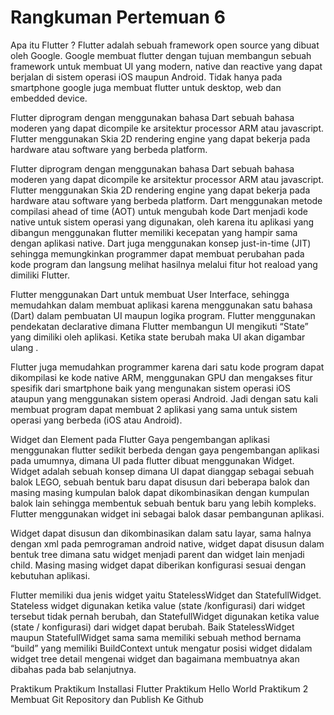 # Rangkuman Pertemuan 6
Apa itu Flutter ?
Flutter adalah sebuah framework open source yang dibuat oleh Google. Google membuat flutter dengan tujuan membangun sebuah framework untuk membuat UI yang modern, native dan reactive yang dapat berjalan di sistem operasi iOS maupun Android. Tidak hanya pada smartphone google juga membuat flutter untuk desktop, web dan embedded device.

Flutter diprogram dengan menggunakan bahasa Dart sebuah bahasa moderen yang dapat dicompile ke arsitektur processor ARM atau javascript. Flutter menggunakan Skia 2D rendering engine yang dapat bekerja pada hardware atau software yang berbeda platform.

Flutter diprogram dengan menggunakan bahasa Dart sebuah bahasa moderen yang dapat dicompile ke arsitektur processor ARM atau javascript. Flutter menggunakan Skia 2D rendering engine yang dapat bekerja pada hardware atau software yang berbeda platform. Dart menggunakan metode compilasi ahead of time (AOT) untuk mengubah kode Dart menjadi kode native untuk sistem operasi yang digunakan, oleh karena itu aplikasi yang dibangun menggunakan flutter memiliki kecepatan yang hampir sama dengan aplikasi native. Dart juga menggunakan konsep just-in-time (JIT) sehingga memungkinkan programmer dapat membuat perubahan pada kode program dan langsung melihat hasilnya melalui fitur hot reaload yang dimiliki Flutter.

Flutter menggunakan Dart untuk membuat User Interface, sehingga memudahkan dalam membuat aplikasi karena menggunakan satu bahasa (Dart) dalam pembuatan UI maupun logika program. Flutter menggunakan pendekatan declarative dimana Flutter membangun UI mengikuti “State” yang dimiliki oleh aplikasi. Ketika state berubah maka UI akan digambar ulang .

Flutter juga memudahkan programmer karena dari satu kode program dapat dikompilasi ke kode native ARM, menggunakan GPU dan mengakses fitur spesifik dari smartphone baik yang mengunakan sistem operasi iOS ataupun yang menggunakan sistem operasi Android. Jadi dengan satu kali membuat program dapat membuat 2 aplikasi yang sama untuk sistem operasi yang berbeda (iOS atau Android).

Widget dan Element pada Flutter
Gaya pengembangan aplikasi menggunakan flutter sedikit berbeda dengan gaya pengembangan aplikasi pada umumnya, dimana UI pada flutter dibuat menggunakan Widget. Widget adalah sebuah konsep dimana UI dapat dianggap sebagai sebuah balok LEGO, sebuah bentuk baru dapat disusun dari beberapa balok dan masing masing kumpulan balok dapat dikombinasikan dengan kumpulan balok lain sehingga membentuk sebuah bentuk baru yang lebih kompleks. Flutter menggunakan widget ini sebagai balok dasar pembangunan aplikasi.

Widget dapat disusun dan dikombinasikan dalam satu layar, sama halnya dengan xml pada pemrograman android native, widget dapat disusun dalam bentuk tree dimana satu widget menjadi parent dan widget lain menjadi child. Masing masing widget dapat diberikan konfigurasi sesuai dengan kebutuhan aplikasi.

Flutter memiliki dua jenis widget yaitu StatelessWidget dan StatefullWidget. Stateless widget digunakan ketika value (state /konfigurasi) dari widget tersebut tidak pernah berubah, dan StatefullWidget digunakan ketika value (state / konfigurasi) dari widget dapat berubah. Baik StatelessWidget maupun StatefullWidget sama sama memiliki sebuah method bernama “build” yang memiliki BuildContext untuk mengatur posisi widget didalam widget tree detail mengenai widget dan bagaimana membuatnya akan dibahas pada bab selanjutnya.

Praktikum
Praktikum Installasi Flutter
Praktikum Hello World
Praktikum 2 Membuat Git Repository dan Publish Ke Github
